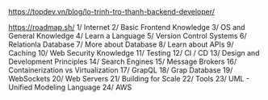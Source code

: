 https://topdev.vn/blog/lo-trinh-tro-thanh-backend-developer/

https://roadmap.sh/
1/ Internet
2/ Basic Frontend Knowledge
3/ OS and General Knowledge
4/ Learn a Language
5/ Version Control Systems
6/ Relationla Database
7/ More about Database
8/ Learn about APIs
9/ Caching
10/ Web Security Knowledge
11/ Testing
12/ CI / CD
13/ Design and Development Principles
14/ Search Engines
15/ Message Brokers
16/ Containerization vs Virtualization
17/ GrapQL
18/ Grap Database
19/ WebSockets
20/ Web Servers
21/ Building for Scale
22/ Tools
23/ UML - Unified Modeling Language
24/ AWS